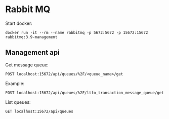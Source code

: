 # Rabbit MQ

Start docker:
```
docker run -it --rm --name rabbitmq -p 5672:5672 -p 15672:15672 rabbitmq:3.9-management
```

## Management api
Get message queue:
```
POST localhost:15672/api/queues/%2F/<queue_name>/get
```
Example:
```
POST localhost:15672/api/queues/%2F/ltfo_transaction_message_queue/get
```

List queues:
```
GET localhost:15672/api/queues
```
